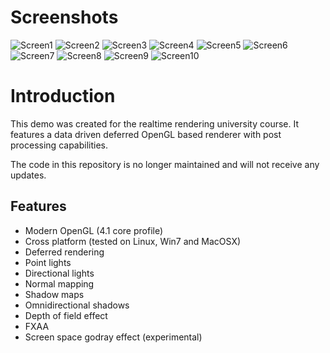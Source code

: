 # Screenshots

![Screen1](https://github.com/redagito/RTR2014/tree/master/screenshots/screen1.png)
![Screen2](https://github.com/redagito/RTR2014/tree/master/screenshots/screen2.png)
![Screen3](https://github.com/redagito/RTR2014/tree/master/screenshots/screen3.png)
![Screen4](https://github.com/redagito/RTR2014/tree/master/screenshots/screen4.png)
![Screen5](https://github.com/redagito/RTR2014/tree/master/screenshots/screen5.png)
![Screen6](https://github.com/redagito/RTR2014/tree/master/screenshots/screen6.png)
![Screen7](https://github.com/redagito/RTR2014/tree/master/screenshots/screen7.png)
![Screen8](https://github.com/redagito/RTR2014/tree/master/screenshots/screen8.png)
![Screen9](https://github.com/redagito/RTR2014/tree/master/screenshots/screen9.png)
![Screen10](https://github.com/redagito/RTR2014/tree/master/screenshots/screen10.png)

# Introduction

This demo was created for the realtime rendering university course. It features a data driven deferred OpenGL based renderer with post processing capabilities.

The code in this repository is no longer maintained and will not receive any updates.

## Features
* Modern OpenGL (4.1 core profile)
* Cross platform (tested on Linux, Win7 and MacOSX)
* Deferred rendering
* Point lights
* Directional lights
* Normal mapping
* Shadow maps
* Omnidirectional shadows
* Depth of field effect
* FXAA
* Screen space godray effect (experimental)
